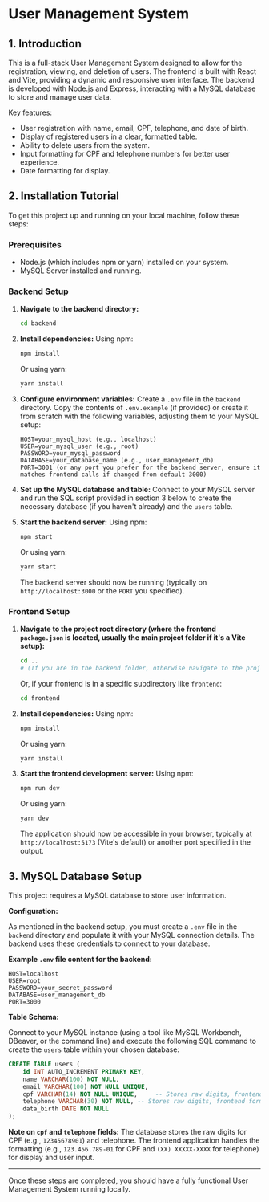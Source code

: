 # User Management System

## 1. Introduction

This is a full-stack User Management System designed to allow for the registration, viewing, and deletion of users. The frontend is built with React and Vite, providing a dynamic and responsive user interface. The backend is developed with Node.js and Express, interacting with a MySQL database to store and manage user data.

Key features:
- User registration with name, email, CPF, telephone, and date of birth.
- Display of registered users in a clear, formatted table.
- Ability to delete users from the system.
- Input formatting for CPF and telephone numbers for better user experience.
- Date formatting for display.

## 2. Installation Tutorial

To get this project up and running on your local machine, follow these steps:

### Prerequisites

- Node.js (which includes npm or yarn) installed on your system.
- MySQL Server installed and running.

### Backend Setup

1.  **Navigate to the backend directory:**
    ```bash
    cd backend
    ```

2.  **Install dependencies:**
    Using npm:
    ```bash
    npm install
    ```
    Or using yarn:
    ```bash
    yarn install
    ```

3.  **Configure environment variables:**
    Create a `.env` file in the `backend` directory. Copy the contents of `.env.example` (if provided) or create it from scratch with the following variables, adjusting them to your MySQL setup:
    ```env
    HOST=your_mysql_host (e.g., localhost)
    USER=your_mysql_user (e.g., root)
    PASSWORD=your_mysql_password
    DATABASE=your_database_name (e.g., user_management_db)
    PORT=3001 (or any port you prefer for the backend server, ensure it matches frontend calls if changed from default 3000)
    ```

4.  **Set up the MySQL database and table:**
    Connect to your MySQL server and run the SQL script provided in section 3 below to create the necessary database (if you haven't already) and the `users` table.

5.  **Start the backend server:**
    Using npm:
    ```bash
    npm start
    ```
    Or using yarn:
    ```bash
    yarn start
    ```
    The backend server should now be running (typically on `http://localhost:3000` or the `PORT` you specified).

### Frontend Setup

1.  **Navigate to the project root directory (where the frontend `package.json` is located, usually the main project folder if it's a Vite setup):**
    ```bash
    cd .. 
    # (If you are in the backend folder, otherwise navigate to the project root)
    ```
    Or, if your frontend is in a specific subdirectory like `frontend`:
    ```bash
    cd frontend
    ```

2.  **Install dependencies:**
    Using npm:
    ```bash
    npm install
    ```
    Or using yarn:
    ```bash
    yarn install
    ```

3.  **Start the frontend development server:**
    Using npm:
    ```bash
    npm run dev
    ```
    Or using yarn:
    ```bash
    yarn dev
    ```
    The application should now be accessible in your browser, typically at `http://localhost:5173` (Vite's default) or another port specified in the output.

## 3. MySQL Database Setup

This project requires a MySQL database to store user information.

**Configuration:**

As mentioned in the backend setup, you must create a `.env` file in the `backend` directory and populate it with your MySQL connection details. The backend uses these credentials to connect to your database.

**Example `.env` file content for the backend:**
```env
HOST=localhost
USER=root
PASSWORD=your_secret_password
DATABASE=user_management_db
PORT=3000
```

**Table Schema:**

Connect to your MySQL instance (using a tool like MySQL Workbench, DBeaver, or the command line) and execute the following SQL command to create the `users` table within your chosen database:

```sql
CREATE TABLE users (
    id INT AUTO_INCREMENT PRIMARY KEY,
    name VARCHAR(100) NOT NULL,
    email VARCHAR(100) NOT NULL UNIQUE,
    cpf VARCHAR(14) NOT NULL UNIQUE,     -- Stores raw digits, frontend formats to XXX.XXX.XXX-XX
    telephone VARCHAR(30) NOT NULL, -- Stores raw digits, frontend formats
    data_birth DATE NOT NULL
);
```

**Note on `cpf` and `telephone` fields:** The database stores the raw digits for CPF (e.g., `12345678901`) and telephone. The frontend application handles the formatting (e.g., `123.456.789-01` for CPF and `(XX) XXXXX-XXXX` for telephone) for display and user input.

---

Once these steps are completed, you should have a fully functional User Management System running locally.
